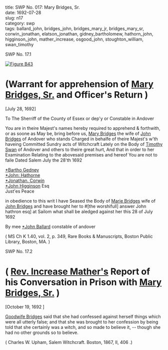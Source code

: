 title: SWP No. 017: Mary Bridges, Sr.  
date: 1692-07-28  
slug: n17  
category: swp  
tags: ballard_john, bridges_john, bridges_mary_jr, bridges_mary_sr, corwin_jonathan, elatson_jonathan, gidney_bartholomew, hathorn_john, higginson_john, mather_increase, osgood_john, stoughton_william, swan_timothy


<div markdown class="doc" id="n17.1">

<div class="doc_id">SWP No. 17.1</div>


<span markdown class="figure">[![Figure B43](archives/BPL/gifs/B43.gif)](archives/BPL/LARGE/B43.jpg)</span>

# (Warrant for apprehension of [Mary Bridges, Sr.](/tag/bridges_mary_sr.html) and Officer's Return )

[July 28, 1692]

To The Sherriff of the County of Essex or dep'y or Constable in  Andover

You are in theire Majest's names hereby required to apprehend & forthwith, or as soone as May be, bring before us, [Mary Bridges](/tag/bridges_mary_sr.html) the wife of [John Bridges](/tag/bridges_john.html) of Andover who stands Charged in behalfe of theire Majest's w'th haveing Committed Sundry acts of Witchcraft  Lately on the Body of [Timothy Swan](/tag/swan_timothy.html) of Andover and others to theire great hurt, And that in order to her Examination Relating  to the abovesaid premises and hereof You are not to faile Dated Salem July the 28'th 1692

[*Bartho Gedney](/tag/gidney_bartholomew.html)  
[*John: Hathorne](/tag/hathorn_john.html)  
[*Jonathan. Corwin](/tag/corwin_jonathan.html)  
[*John Higginson](/tag/higginson_john.html) Esq  
Just'es Peace 

in obedience to this writ I have Seased the Body of [Marie Bridges](/tag/bridges_mary_sr.html)  wife of [John Bridges](/tag/bridges_john.html) and have brought her to #[the worshifull] answer John hathron esq] at Sailom  what shall be aledged against her this 28 of July 1692   

   By mee [*John Ballard](/tag/ballard_john.html)  constable of andover 

( MS Ch K 1.40, vol. 2, p. 349, Rare Books & Manuscripts, Boston Public Library, Boston, MA. )

</div>



<div markdown class="doc" id="n17.2">

<div class="doc_id">SWP No. 17.2</div>


# ( [Rev. Increase Mather's](/tag/mather_increase.html) Report of his Conversation in Prison with [Mary Bridges, Sr.](/tag/bridges_mary_sr.html) )

[October 19, 1692 ]

[Goodwife Bridges](/tag/bridges_mary_sr.html) said that she had confessed against herself things which were all utterly false; and that she was brought to her confession by being told that she certainly was a witch, and so made to believe it, -- though she had no other grounds so to believe.

( Charles W. Upham, Salem Witchcraft. Boston, 1867, II, 406 .)


</div>
